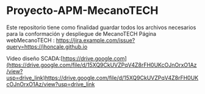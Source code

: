 # Proyecto-APM-MecanoTECH
Este repositorio tiene como finalidad guardar todos los archivos necesarios para la conformación y despliegue de MecanoTECH
Página webMecanoTECH : [https://jira.example.com/issue?query=<num>](https://jhoncale.github.io)https://jhoncale.github.io


Video diseño SCADA:[https://drive.google.com](https://drive.google.com/file/d/15XQ9CkUVZPqV4Z8rFH0UKcOJnOrxO1Az/view?usp=drive_link)https://drive.google.com/file/d/15XQ9CkUVZPqV4Z8rFH0UKcOJnOrxO1Az/view?usp=drive_link 
